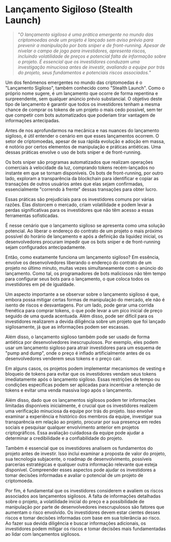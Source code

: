 # Lançamento Sigiloso (Stealth Launch)

>"*O lançamento sigiloso é uma prática emergente no mundo das criptomoedas onde um projeto é lançado sem aviso prévio para prevenir a manipulação por bots sniper e de front-running. Apesar de nivelar o campo de jogo para investidores, apresenta riscos, incluindo volatilidade de preços e potencial falta de informação sobre o projeto. É essencial que os investidores conduzam uma investigação minuciosa antes de investir, avaliando a equipe por trás do projeto, seus fundamentos e potenciais riscos associados.*"

Um dos fenômenos emergentes no mundo das criptomoedas é o "Lançamento Sigiloso", também conhecido como "Stealth Launch". Como o próprio nome sugere, é um lançamento que ocorre de forma repentina e surpreendente, sem qualquer anúncio prévio substancial. O objetivo deste tipo de lançamento é garantir que todos os investidores tenham a mesma chance de comprar os tokens de um projeto o mais cedo possível, sem ter que competir com bots automatizados que poderiam tirar vantagem de informações antecipadas.

Antes de nos aprofundarmos na mecânica e nas nuances do lançamento sigiloso, é útil entender o cenário em que esses lançamentos ocorrem. O setor de criptomoedas, apesar de sua rápida evolução e adoção em massa, é notório por certos elementos de manipulação e práticas antiéticas. Uma dessas práticas envolve o uso de bots sniper e de front-running.

Os bots sniper são programas automatizados que realizam operações comerciais à velocidade da luz, comprando tokens recém-lançados no instante em que se tornam disponíveis. Os bots de front-running, por outro lado, exploram a transparência da blockchain para identificar e copiar as transações de outros usuários antes que elas sejam confirmadas, essencialmente "correndo à frente" dessas transações para obter lucro.

Essas práticas são prejudiciais para os investidores comuns por várias razões. Elas distorcem o mercado, criam volatilidade e podem levar a perdas significativas para os investidores que não têm acesso a essas ferramentas sofisticadas.

É nesse cenário que o lançamento sigiloso se apresenta como uma solução potencial. Ao liberar o endereço do contrato de um projeto o mais próximo possível do horário de lançamento e após a definição da liquidez inicial, os desenvolvedores procuram impedir que os bots sniper e de front-running sejam configurados antecipadamente.

Então, como exatamente funciona um lançamento sigiloso? Em essência, envolve os desenvolvedores liberando o endereço do contrato de um projeto no último minuto, muitas vezes simultaneamente com o anúncio do lançamento. Como tal, os programadores de bots maliciosos não têm tempo para configurar seus bots para o lançamento, o que coloca todos os investidores em pé de igualdade.

Um aspecto importante a se observar sobre o lançamento sigiloso é que, embora possa mitigar certas formas de manipulação do mercado, ele não é isento de riscos e desvantagens. Por um lado, pode gerar uma corrida frenética para comprar tokens, o que pode levar a um pico inicial de preço seguido de uma queda acentuada. Além disso, pode ser difícil para os investidores realizarem a devida diligência sobre um projeto que foi lançado sigilosamente, já que as informações podem ser escassas.

Além disso, o lançamento sigiloso também pode ser usado de forma antiética por desenvolvedores inescrupulosos. Por exemplo, eles podem usar um lançamento sigiloso para atrair investidores para um esquema de "pump and dump", onde o preço é inflado artificialmente antes de os desenvolvedores venderem seus tokens e o preço cair.

Em alguns casos, os projetos podem implementar mecanismos de vesting e bloqueio de tokens para evitar que os investidores vendam seus tokens imediatamente após o lançamento sigiloso. Essas restrições de tempo ou condições específicas podem ser aplicadas para incentivar a retenção de tokens e evitar uma venda massiva logo após o lançamento.

Além disso, dado que os lançamentos sigilosos podem ter informações limitadas disponíveis inicialmente, é crucial que os investidores realizem uma verificação minuciosa da equipe por trás do projeto. Isso envolve examinar a experiência e histórico dos membros da equipe, investigar sua transparência em relação ao projeto, procurar por sua presença em redes sociais e pesquisar qualquer envolvimento anterior em projetos criptográficos. Essa avaliação cuidadosa da equipe pode ajudar a determinar a credibilidade e a confiabilidade do projeto.

Também é essencial que os investidores analisem os fundamentos do projeto antes de investir. Isso inclui examinar a proposta de valor do projeto, sua tecnologia subjacente, o roadmap de desenvolvimento, possíveis parcerias estratégicas e qualquer outra informação relevante que esteja disponível. Compreender esses aspectos pode ajudar os investidores a tomar decisões informadas e avaliar o potencial de um projeto de criptomoeda.

Por fim, é fundamental que os investidores considerem e avaliem os riscos associados aos lançamentos sigilosos. A falta de informações detalhadas sobre o projeto, a volatilidade inicial do preço e a possibilidade de manipulação por parte de desenvolvedores inescrupulosos são fatores que aumentam o risco envolvido. Os investidores devem estar cientes desses riscos e tomar decisões informadas com base em sua tolerância ao risco. Ao fazer sua devida diligência e buscar informações adicionais, os investidores podem mitigar os riscos e tomar decisões mais fundamentadas ao lidar com lançamentos sigilosos.